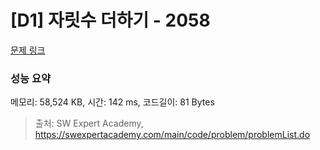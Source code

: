 # [D1] 자릿수 더하기 - 2058 

[문제 링크](https://swexpertacademy.com/main/code/problem/problemDetail.do?contestProbId=AV5QPRjqA10DFAUq) 

### 성능 요약

메모리: 58,524 KB, 시간: 142 ms, 코드길이: 81 Bytes



> 출처: SW Expert Academy, https://swexpertacademy.com/main/code/problem/problemList.do